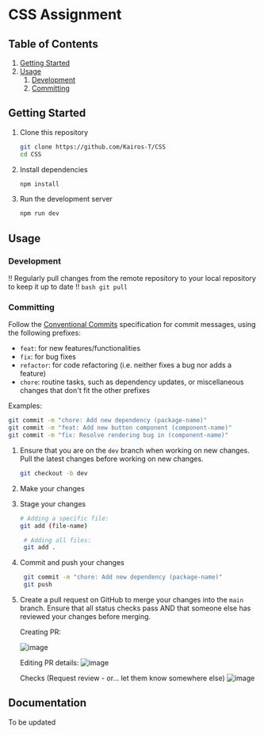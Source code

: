 # CSS Assignment

## Table of Contents
1. [Getting Started](#getting-started)
2. [Usage](#usage)
    1. [Development](#development)
    2. [Committing](#committing)

## Getting Started

1. Clone this repository
   ```bash
   git clone https://github.com/Kairos-T/CSS
   cd CSS
   ```
2. Install dependencies
   ```bash
   npm install
   ```
3. Run the development server
   ```bash
   npm run dev
   ```

## Usage

### Development

!! Regularly pull changes from the remote repository to your local repository to keep it up to date !!
    ```bash
    git pull
    ```

### Committing
Follow the [Conventional Commits](https://www.conventionalcommits.org/en/v1.0.0/) specification for commit messages, using the following prefixes:
- `feat`: for new features/functionalities
- `fix`: for bug fixes
- `refactor`: for code refactoring (i.e. neither fixes a bug nor adds a feature)
- `chore`: routine tasks, such as dependency updates, or miscellaneous changes that don't fit the other prefixes

Examples:
```bash
git commit -m "chore: Add new dependency (package-name)"
git commit -m "feat: Add new button component (component-name)"
git commit -m "fix: Resolve rendering bug in (component-name)"
```

1. Ensure that you are on the `dev` branch when working on new changes. Pull the latest changes before working on new changes.
   ```bash
   git checkout -b dev
   ```
2. Make your changes
3. Stage your changes
   ```bash
   # Adding a specific file:
   git add (file-name)

    # Adding all files:
    git add .
   ```
4. Commit and push your changes
   ```bash
    git commit -m "chore: Add new dependency (package-name)"
    git push
    ```
5. Create a pull request on GitHub to merge your changes into the `main` branch. Ensure that all status checks pass AND that someone else has reviewed your changes before merging.

   Creating PR:
   
   ![image](https://github.com/Kairos-T/CSS/assets/80029462/2b358465-081d-4a45-a184-ac3c7ce4381c)

   Editing PR details:
   ![image](https://github.com/Kairos-T/CSS/assets/80029462/5e9c2a37-50ca-4cc6-bc63-e64f513d7a5a)

   Checks (Request review - or... let them know somewhere else)
   ![image](https://github.com/Kairos-T/CSS/assets/80029462/5a66fccf-3934-4e2f-80fd-9339222d6182)

## Documentation
To be updated